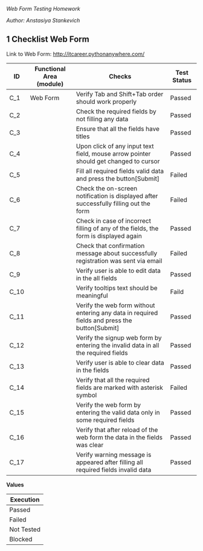 *Web Form Testing Homework* 

*Author: Anstasiya Stankevich*

## 1 Checklist Web Form

Link to Web Form: http://itcareer.pythonanywhere.com/ 

| ID      | Functional Area (module) | Checks                                                                                        | Test Status   |
| --------|--------------------------|-----------------------------------------------------------------------------------------------|---------------|
| C_1     | Web Form                 | Verify Tab and Shift+Tab order should work properly                                           | Passed        | 
| C_2     |                          | Check the required fields by not filling any data                                             | Passed        |
| C_3     |                          | Ensure that all the fields have titles                                                        | Passed        |
| C_4     |                          | Upon click of any input text field, mouse arrow pointer should get changed to cursor          | Passed        |
| C_5     |                          | Fill all required fields valid data and press the button[Submit]                              | Failed        |
| C_6     |                          | Check the on-screen notification is displayed after successfully filling out the form         | Failed        |
| C_7     |                          | Check in case of incorrect filling of any of the fields, the form is displayed again          | Passed        |
| C_8     |                          | Check that confirmation message about successfully registration was sent via email            | Failed        |
| C_9     |                          | Verify user is able to edit data in the all fields                                            | Passed        |
| C_10    |                          | Verify tooltips text should be meaningful   				            | Faild         |
| C_11    |                          | Verify the web form without entering any data in required fields and press the button[Submit] | Passed        |
| C_12    |                          | Verify the signup web form by entering the invalid data in all the required fields            | Passed        |
| C_13    |                          | Verify user is able to clear data in the fields                                               | Passed        |
| C_14    |                          | Verify that all the required fields are marked with asterisk symbol                           | Failed        |
| C_15    |                          | Verify the web form by entering the valid data only in some required fields                   | Passed        |
| C_16    |                          | Verify that after reload of the web form the data in the fields was clear                     | Passed        |
| C_17    |                          | Verify warning message is appeared after filling all required fields invalid data             | Passed        | 


**Values** 

| Execution       |
| --------------- |
| Passed          |                      
| Failed          |                                  
| Not Tested      |                                               
| Blocked         |             
           



